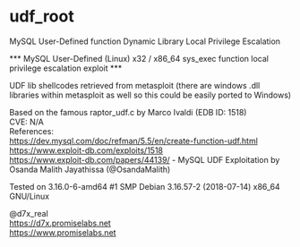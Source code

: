 # udf_root
MySQL User-Defined function Dynamic Library Local Privilege Escalation

*** MySQL User-Defined (Linux) x32 / x86_64 sys_exec function local privilege escalation exploit *** 

  
UDF lib shellcodes retrieved from metasploit 
(there are windows .dll libraries within metasploit as well so this could be easily ported to Windows) 

Based on the famous raptor_udf.c by Marco Ivaldi (EDB ID: 1518)  
CVE: N/A  
References:  
https://dev.mysql.com/doc/refman/5.5/en/create-function-udf.html  
https://www.exploit-db.com/exploits/1518  
https://www.exploit-db.com/papers/44139/ - MySQL UDF Exploitation by Osanda Malith Jayathissa (@OsandaMalith)  

Tested on 3.16.0-6-amd64 #1 SMP Debian 3.16.57-2 (2018-07-14) x86_64 GNU/Linux 

@d7x_real  
https://d7x.promiselabs.net  
https://www.promiselabs.net  
